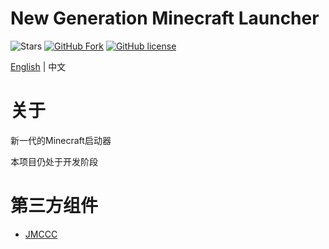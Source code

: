 # New Generation Minecraft Launcher
![Stars](https://img.shields.io/github/stars/LinkTechTips/NGML)
[![GitHub Fork](https://img.shields.io/github/forks/LinkTechTips/NGML?style=flat-square)](https://github.com/LinkTechTips/NGML/network/members)
[![GitHub license](https://img.shields.io/github/license/BeyondDimension/SteamTools?style=flat-square)](LICENSE)

[English](README.md) | 中文
# 关于
新一代的Minecraft启动器

本项目仍处于开发阶段
# 第三方组件
* [JMCCC](https://github.com/to2mbn/JMCCC)